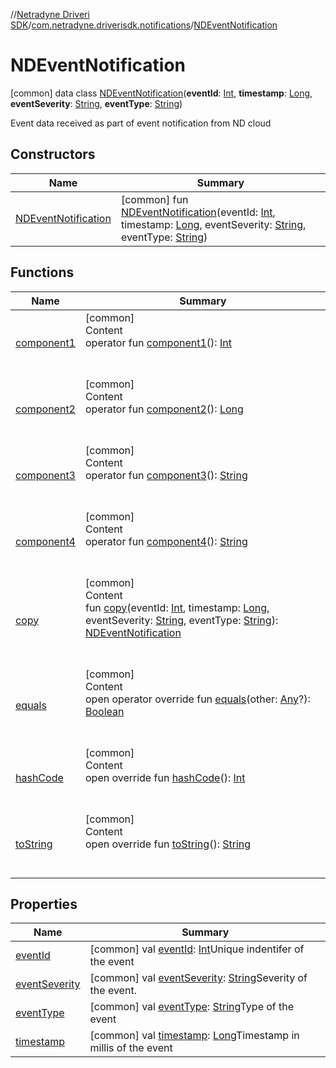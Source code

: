 //[Netradyne Driveri SDK](../../index.md)/[com.netradyne.driverisdk.notifications](../index.md)/[NDEventNotification](index.md)



# NDEventNotification  
 [common] data class [NDEventNotification](index.md)(**eventId**: [Int](https://kotlinlang.org/api/latest/jvm/stdlib/kotlin/-int/index.html), **timestamp**: [Long](https://kotlinlang.org/api/latest/jvm/stdlib/kotlin/-long/index.html), **eventSeverity**: [String](https://kotlinlang.org/api/latest/jvm/stdlib/kotlin/-string/index.html), **eventType**: [String](https://kotlinlang.org/api/latest/jvm/stdlib/kotlin/-string/index.html))

Event data received as part of event notification from ND cloud

   


## Constructors  
  
|  Name|  Summary| 
|---|---|
| <a name="com.netradyne.driverisdk.notifications/NDEventNotification/NDEventNotification/#kotlin.Int#kotlin.Long#kotlin.String#kotlin.String/PointingToDeclaration/"></a>[NDEventNotification](-n-d-event-notification.md)| <a name="com.netradyne.driverisdk.notifications/NDEventNotification/NDEventNotification/#kotlin.Int#kotlin.Long#kotlin.String#kotlin.String/PointingToDeclaration/"></a> [common] fun [NDEventNotification](-n-d-event-notification.md)(eventId: [Int](https://kotlinlang.org/api/latest/jvm/stdlib/kotlin/-int/index.html), timestamp: [Long](https://kotlinlang.org/api/latest/jvm/stdlib/kotlin/-long/index.html), eventSeverity: [String](https://kotlinlang.org/api/latest/jvm/stdlib/kotlin/-string/index.html), eventType: [String](https://kotlinlang.org/api/latest/jvm/stdlib/kotlin/-string/index.html))   <br>


## Functions  
  
|  Name|  Summary| 
|---|---|
| <a name="com.netradyne.driverisdk.notifications/NDEventNotification/component1/#/PointingToDeclaration/"></a>[component1](component1.md)| <a name="com.netradyne.driverisdk.notifications/NDEventNotification/component1/#/PointingToDeclaration/"></a>[common]  <br>Content  <br>operator fun [component1](component1.md)(): [Int](https://kotlinlang.org/api/latest/jvm/stdlib/kotlin/-int/index.html)  <br><br><br>
| <a name="com.netradyne.driverisdk.notifications/NDEventNotification/component2/#/PointingToDeclaration/"></a>[component2](component2.md)| <a name="com.netradyne.driverisdk.notifications/NDEventNotification/component2/#/PointingToDeclaration/"></a>[common]  <br>Content  <br>operator fun [component2](component2.md)(): [Long](https://kotlinlang.org/api/latest/jvm/stdlib/kotlin/-long/index.html)  <br><br><br>
| <a name="com.netradyne.driverisdk.notifications/NDEventNotification/component3/#/PointingToDeclaration/"></a>[component3](component3.md)| <a name="com.netradyne.driverisdk.notifications/NDEventNotification/component3/#/PointingToDeclaration/"></a>[common]  <br>Content  <br>operator fun [component3](component3.md)(): [String](https://kotlinlang.org/api/latest/jvm/stdlib/kotlin/-string/index.html)  <br><br><br>
| <a name="com.netradyne.driverisdk.notifications/NDEventNotification/component4/#/PointingToDeclaration/"></a>[component4](component4.md)| <a name="com.netradyne.driverisdk.notifications/NDEventNotification/component4/#/PointingToDeclaration/"></a>[common]  <br>Content  <br>operator fun [component4](component4.md)(): [String](https://kotlinlang.org/api/latest/jvm/stdlib/kotlin/-string/index.html)  <br><br><br>
| <a name="com.netradyne.driverisdk.notifications/NDEventNotification/copy/#kotlin.Int#kotlin.Long#kotlin.String#kotlin.String/PointingToDeclaration/"></a>[copy](copy.md)| <a name="com.netradyne.driverisdk.notifications/NDEventNotification/copy/#kotlin.Int#kotlin.Long#kotlin.String#kotlin.String/PointingToDeclaration/"></a>[common]  <br>Content  <br>fun [copy](copy.md)(eventId: [Int](https://kotlinlang.org/api/latest/jvm/stdlib/kotlin/-int/index.html), timestamp: [Long](https://kotlinlang.org/api/latest/jvm/stdlib/kotlin/-long/index.html), eventSeverity: [String](https://kotlinlang.org/api/latest/jvm/stdlib/kotlin/-string/index.html), eventType: [String](https://kotlinlang.org/api/latest/jvm/stdlib/kotlin/-string/index.html)): [NDEventNotification](index.md)  <br><br><br>
| <a name="kotlin/Any/equals/#kotlin.Any?/PointingToDeclaration/"></a>[equals](../../com.netradyne.driverisdk.video/-n-d-video-a-p-i/index.md#%5Bkotlin%2FAny%2Fequals%2F%23kotlin.Any%3F%2FPointingToDeclaration%2F%5D%2FFunctions%2F106651406)| <a name="kotlin/Any/equals/#kotlin.Any?/PointingToDeclaration/"></a>[common]  <br>Content  <br>open operator override fun [equals](../../com.netradyne.driverisdk.video/-n-d-video-a-p-i/index.md#%5Bkotlin%2FAny%2Fequals%2F%23kotlin.Any%3F%2FPointingToDeclaration%2F%5D%2FFunctions%2F106651406)(other: [Any](https://kotlinlang.org/api/latest/jvm/stdlib/kotlin/-any/index.html)?): [Boolean](https://kotlinlang.org/api/latest/jvm/stdlib/kotlin/-boolean/index.html)  <br><br><br>
| <a name="kotlin/Any/hashCode/#/PointingToDeclaration/"></a>[hashCode](../../com.netradyne.driverisdk.video/-n-d-video-a-p-i/index.md#%5Bkotlin%2FAny%2FhashCode%2F%23%2FPointingToDeclaration%2F%5D%2FFunctions%2F106651406)| <a name="kotlin/Any/hashCode/#/PointingToDeclaration/"></a>[common]  <br>Content  <br>open override fun [hashCode](../../com.netradyne.driverisdk.video/-n-d-video-a-p-i/index.md#%5Bkotlin%2FAny%2FhashCode%2F%23%2FPointingToDeclaration%2F%5D%2FFunctions%2F106651406)(): [Int](https://kotlinlang.org/api/latest/jvm/stdlib/kotlin/-int/index.html)  <br><br><br>
| <a name="kotlin/Any/toString/#/PointingToDeclaration/"></a>[toString](../../com.netradyne.driverisdk.video/-n-d-video-a-p-i/index.md#%5Bkotlin%2FAny%2FtoString%2F%23%2FPointingToDeclaration%2F%5D%2FFunctions%2F106651406)| <a name="kotlin/Any/toString/#/PointingToDeclaration/"></a>[common]  <br>Content  <br>open override fun [toString](../../com.netradyne.driverisdk.video/-n-d-video-a-p-i/index.md#%5Bkotlin%2FAny%2FtoString%2F%23%2FPointingToDeclaration%2F%5D%2FFunctions%2F106651406)(): [String](https://kotlinlang.org/api/latest/jvm/stdlib/kotlin/-string/index.html)  <br><br><br>


## Properties  
  
|  Name|  Summary| 
|---|---|
| <a name="com.netradyne.driverisdk.notifications/NDEventNotification/eventId/#/PointingToDeclaration/"></a>[eventId](event-id.md)| <a name="com.netradyne.driverisdk.notifications/NDEventNotification/eventId/#/PointingToDeclaration/"></a> [common] val [eventId](event-id.md): [Int](https://kotlinlang.org/api/latest/jvm/stdlib/kotlin/-int/index.html)Unique indentifer of the event   <br>
| <a name="com.netradyne.driverisdk.notifications/NDEventNotification/eventSeverity/#/PointingToDeclaration/"></a>[eventSeverity](event-severity.md)| <a name="com.netradyne.driverisdk.notifications/NDEventNotification/eventSeverity/#/PointingToDeclaration/"></a> [common] val [eventSeverity](event-severity.md): [String](https://kotlinlang.org/api/latest/jvm/stdlib/kotlin/-string/index.html)Severity of the event.   <br>
| <a name="com.netradyne.driverisdk.notifications/NDEventNotification/eventType/#/PointingToDeclaration/"></a>[eventType](event-type.md)| <a name="com.netradyne.driverisdk.notifications/NDEventNotification/eventType/#/PointingToDeclaration/"></a> [common] val [eventType](event-type.md): [String](https://kotlinlang.org/api/latest/jvm/stdlib/kotlin/-string/index.html)Type of the event   <br>
| <a name="com.netradyne.driverisdk.notifications/NDEventNotification/timestamp/#/PointingToDeclaration/"></a>[timestamp](timestamp.md)| <a name="com.netradyne.driverisdk.notifications/NDEventNotification/timestamp/#/PointingToDeclaration/"></a> [common] val [timestamp](timestamp.md): [Long](https://kotlinlang.org/api/latest/jvm/stdlib/kotlin/-long/index.html)Timestamp in millis of the event   <br>

